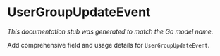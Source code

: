 # UserGroupUpdateEvent

_This documentation stub was generated to match the Go model name._

Add comprehensive field and usage details for `UserGroupUpdateEvent`.
